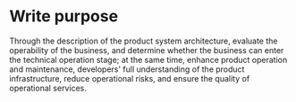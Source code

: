 # Write purpose

Through the description of the product system architecture, evaluate the operability of the business, and determine whether the business can enter the technical operation stage; at the same time, enhance product operation and maintenance, developers' full understanding of the product infrastructure, reduce operational risks, and ensure the quality of operational services.
